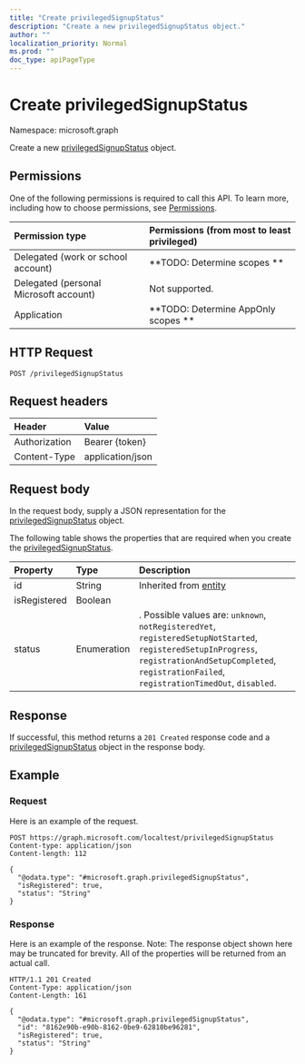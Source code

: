 ```yaml
---
title: "Create privilegedSignupStatus"
description: "Create a new privilegedSignupStatus object."
author: ""
localization_priority: Normal
ms.prod: ""
doc_type: apiPageType
---
```


# Create privilegedSignupStatus

Namespace: microsoft.graph

Create a new [privilegedSignupStatus](../resources/privilegedsignupstatus.md) object.

## Permissions
One of the following permissions is required to call this API. To learn more, including how to choose permissions, see [Permissions](/concepts/permissions-reference.md).

|Permission type|Permissions (from most to least privileged)|
|:---|:---|
|Delegated (work or school account)|**TODO: Determine scopes **|
|Delegated (personal Microsoft account)|Not supported.|
|Application|**TODO: Determine AppOnly scopes **|

## HTTP Request
<!-- {
  "blockType": "ignored"
}
-->
``` http
POST /privilegedSignupStatus
```

## Request headers
|Header|Value|
|:---|:---|
|Authorization|Bearer {token}|
|Content-Type|application/json|

## Request body
In the request body, supply a JSON representation for the [privilegedSignupStatus](../resources/privilegedsignupstatus.md) object.

The following table shows the properties that are required when you create the [privilegedSignupStatus](../resources/privilegedsignupstatus.md).

|Property|Type|Description|
|:---|:---|:---|
|id|String| Inherited from [entity](../resources/entity.md)|
|isRegistered|Boolean||
|status|Enumeration|. Possible values are: `unknown`, `notRegisteredYet`, `registeredSetupNotStarted`, `registeredSetupInProgress`, `registrationAndSetupCompleted`, `registrationFailed`, `registrationTimedOut`, `disabled`.|



## Response
If successful, this method returns a `201 Created` response code and a [privilegedSignupStatus](../resources/privilegedsignupstatus.md) object in the response body.

## Example

### Request
Here is an example of the request.
<!-- {
  "blockType": "request",
  "name": "create_privilegedsignupstatus_from_privilegedsignupstatus"
}
-->
``` http
POST https://graph.microsoft.com/localtest/privilegedSignupStatus
Content-type: application/json
Content-length: 112

{
  "@odata.type": "#microsoft.graph.privilegedSignupStatus",
  "isRegistered": true,
  "status": "String"
}
```

### Response
Here is an example of the response. Note: The response object shown here may be truncated for brevity. All of the properties will be returned from an actual call.
<!-- {
  "blockType": "response",
  "truncated": true,
  "@odata.type": "microsoft.graph.privilegedsignupstatus"
}
-->
``` http
HTTP/1.1 201 Created
Content-Type: application/json
Content-Length: 161

{
  "@odata.type": "#microsoft.graph.privilegedSignupStatus",
  "id": "8162e90b-e90b-8162-0be9-62810be96281",
  "isRegistered": true,
  "status": "String"
}
```

